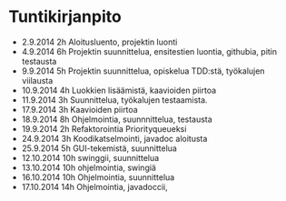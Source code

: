 # Tuntikirjanpito
* 2.9.2014    2h  Aloitusluento, projektin luonti
* 4.9.2014    6h  Projektin suunnittelua, ensitestien luontia, githubia, pitin testausta
* 9.9.2014    5h  Projektin suunnittelua, opiskelua TDD:stä, työkalujen viilausta
* 10.9.2014   4h  Luokkien lisäämistä, kaavioiden piirtoa
* 11.9.2014   3h  Suunnittelua, työkalujen testaamista.
* 17.9.2014	3h	Kaavioiden piirtoa
* 18.9.2014	8h	Ohjelmointia, suunnnittelua, testausta
* 19.9.2014	2h	Refaktorointia Priorityqueueksi
* 24.9.2014	3h	Koodikatselmointi, javadoc aloitusta
* 25.9.2014	5h	GUI-tekemistä, suunnittelua
* 12.10.2014 10h swinggii, suunnittelua
* 13.10.2014 10h ohjelmointia, swingiä
* 16.10.2014 10h Ohjelmointia, suunnittelua
* 17.10.2014 14h Ohjelmointia, javadoccii, 
